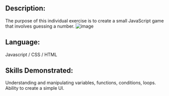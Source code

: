 ## Description:

The purpose of this individual exercise is to create a small JavaScript game that involves guessing a number.
![image](https://github.com/EmilieRespingue/Exercices/assets/146751299/e6ddbc10-4137-4b44-bf2f-c38380b0770d)

## Language:

Javascript / CSS / HTML

## Skills Demonstrated:

Understanding and manipulating variables, functions, conditions, loops.
Ability to create a simple UI.
